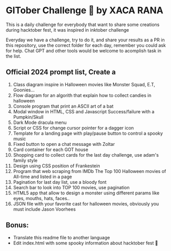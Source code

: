 # GITober Challenge :jack_o_lantern: by XACA RANA

This is a daily challenge for everybody that want to share some creations during hacktober fest, it was inspired in inktober challenge

Everyday we have a challenge, try to do it, and share your results as a PR in this repository, use the correct folder for each day, remember you could ask for help. Chat GPT and other tools would be welcome to acomplish task in the list. 

## Official 2024 prompt list, Create a

1. Class diagram inspire in Halloween movies like Monster Squad, E.T, Goonies...
2. Flow diagram for an algorith that explain how to collect candies in halloween
3. Console program that print an ASCII art of a bat
4. Modal window in HTML, CSS and Javascript Success/failure with a Pumpkin/Skull
5. Dark Mode dracula menu
6. Script or CSS for change cursor pointer for a dagger icon
7. Template for a landing page with play/pause button to control a spooky music
8. Fixed button to open a chat message with Zoltar
9. Card container for each GOT house
10. Shopping card to collect cards for the last day challenge, use adam's family style
11. Design using CSS position of Frankestein
12. Program that web scraping from IMDb The Top 100 Halloween movies of All-time and listed in a page
13. Pagination for last day list, use a bloody font
14. Search bar to look into TOP 100 movies, use pagination
15. HTML5 app that allow to design a monster using different params like eyes, mouths, hats, faces..
16. JSON file with your favorite cast for halloween movies, obviously you must include Jason Voorhees


## Bonus: 

- Translate this readme file to another language
- Edit index.html with some spooky information about hacktober fest 👻
